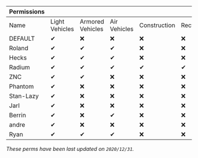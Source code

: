 | Permissions |                |                  |              |              |           |        |
|-------------|----------------|------------------|--------------|--------------|-----------|--------|
| Name        | Light Vehicles | Armored Vehicles | Air Vehicles | Construction | Recycling | Others |
| DEFAULT     | ✔              | ❌                | ❌            | ❌            | ❌         | ❌      |
| Roland      | ✔              | ✔                | ✔            | ❌            | ❌         | ✔      |
| Hecks       | ✔              | ✔                | ✔            | ❌            | ❌         | ❌      |
| Radium      | ✔              | ✔                | ✔            | ✔            | ✔         | ✔      |
| ZNC         | ✔              | ✔                | ❌            | ❌            | ❌         | ❌      |
| Phantom     | ✔              | ❌                | ❌            | ❌            | ❌         | ❌      |
| Stan-Lazy   | ✔              | ❌                | ❌            | ❌            | ❌         | ❌      |
| Jarl        | ✔              | ❌                | ❌            | ❌            | ❌         | ❌      |
| Berrin      | ✔              | ❌                | ✔             | ❌            | ❌         | ❌      |
| andre       | ✔              | ❌                | ❌            | ❌            | ❌         | ❌      |
| Ryan        | ✔              | ✔                | ✔            | ❌            | ❌         | ✔      |

*These perms have been last updated on `2020/12/31`.*
